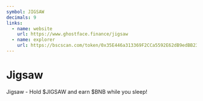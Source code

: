 ```yaml
---
symbol: JIGSAW
decimals: 9
links:
  - name: website
    url: https://www.ghostface.finance/jigsaw
  - name: explorer
    url: https://bscscan.com/token/0x35E446a313369F2CCa5592E62dB9edBB23233Dd2
---
```


# Jigsaw

Jigsaw - Hold $JIGSAW and earn $BNB while you sleep!
